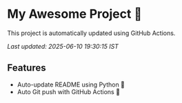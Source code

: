 # My Awesome Project 🚀

This project is automatically updated using GitHub Actions.

_Last updated: 2025-06-10 19:30:15 IST_

## Features
- Auto-update README using Python 🐍
- Auto Git push with GitHub Actions 🤖
